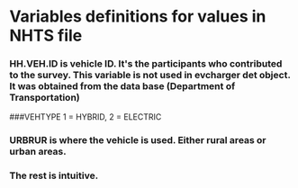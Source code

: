 # Variables definitions for values in NHTS file
### HH.VEH.ID is vehicle ID. It's the participants who contributed to the survey. This variable is not used in evcharger det object. It was obtained from the data base (Department of Transportation)

###VEHTYPE 1 = HYBRID, 2 = ELECTRIC

### URBRUR is where the vehicle is used. Either rural areas or urban areas.

### The rest is intuitive.

